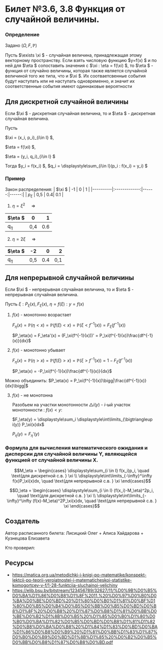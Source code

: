 # Билет №3.6, 3.8 Функция от случайной величины.

### Определение

Задано $(\Omega, F, \mathbb P)$

Пусть  $\exists  \xi $ - случайная величина, принадлежащая этому векторному пространству. Если взять числовую функцию  $y=f(x) $ и по ней для  $\eta $ сопоставить значения с  $\xi : \eta = f(\xi) $, то  $\eta $ - функция от случайно величины, которая также является случайной величиной того же типа, что и  $\xi $. Их соотваетсвенные события будут наступать или не наступать одновременно, и значит их соответственные события имеют одиннаковые вероятности

## Для дискретной случайной величины

Если  $\xi $ - дискретная случайная величина, то и  $\eta $ - дискретная случайная величина.

Пусть 

$\xi = (x_i, p_i)_{i\in I} $,

$\eta = f(\xi) $,

$\eta = (y_i, q_i)_{i\in I} $

Тогда  $y_i = f(x_i) $,  $q_i = \displaystyle\sum_{i\in I}(p_i : f(x_i) = y_i) $

### Пример

Закон распределения: 
| $\xi  $  |      -1       |   0   |   1   |
|----------|:-------------:|------:|------:|
|  $p_\xi$ |  0,5 | 0.4| 0.1 |

1. $\eta = \xi^2 \quad$ => 

| $\eta  $  |      0       |   1   |
|-----------|:------------:|------:|
|  $q_\eta$ |  0,4 | 0.6|

2. $\eta = 2\xi \quad$ =>

| $\eta  $  |      -2      |   0   |   2   |     
|----------|:-------------:|------:|------:|
|  $q_\eta$ |  0,5 | 0.4|  0,1|

## Для непрерывной случайной величины

Если  $\xi $ - непрерывная случайная величина, то и  $\eta $ - непрерывная случайная величина.

Пусть $\xi : P_\xi(x), F_\xi(x)$, $\eta = f(\xi) : y = f(x)$

1. $f(x)$ - монотонно возрастает
    
    $F_\eta(x) = \mathbb P(\eta < x) = \mathbb P(f(\xi) < x) = \mathbb P(\xi < f^{-1}(x)) = F_\xi(f^{-1}(x))$
    
    $P_\eta(x) = F_\eta'(x) = (F_\xi(f^{-1}(x)))' = P_\xi(f^{-1}(x))\frac{df^{-1}(x)}{dx}$

2. $f(x)$ - монотонно убывает
    
    $F_\eta(x) = \mathbb P(\eta > x) = \mathbb P(f(\xi) > x) = \mathbb P(\xi > f^{-1}(x)) = 1 - F_\xi(f^{-1}(x))$
    
    $P_\eta(x) = -P_\xi(f^{-1}(x))\frac{df^{-1}(x)}{dx}$
    
Можно объединить: $P_\eta(x) = P_\xi(f^{-1}(x))\bigg|\frac{df^{-1}(x)}{dx}\bigg|$

3. $f(x)$ - не монотонна
    
    Разобьем на участки монотонности $\bigtriangleup i(y)$ - $i$-ый участок монотонности : $f(x) < y$:
    
    $F_\eta(y) = \displaystyle\sum_i \displaystyle\int\limits_{\bigtriangleup i(y)} P_\xi(x)dx$
    
    $P_\eta(y) = F_\eta'(y)$

### Формула для вычисления математического ожидания и дисперсии для случайной величины Y, являющейся функцией от случайной величины X.

$$M_\eta = \begin{cases} \displaystyle\sum_{i \in I} f(x_i)p_i, \quad \text{для дискретной с.в. } \xi \\ 
\displaystyle\int\limits_{-\infty}^\infty f(x)P_\xi(x)dx,  \quad \text{для непрерывной с.в. } \xi 
\end{cases}$$

$$D_\eta = \begin{cases} \displaystyle\sum_{i \in I} (f(x_i)-M_\eta)^2p_i,  \quad \text{для дискретной с.в. } \xi \\ 
\displaystyle\int\limits_{-\infty}^\infty (f(x)-M_\eta)^2P_\xi(x)dx,  \quad \text{для непрерывной с.в. } \xi 
\end{cases}$$

## Создатель

Автор расписанного билета: Лисицкий Олег + Алиса Хайдарова + Кузнецова Елизавета

Кто проверил:


## Ресурсы 
- https://matica.org.ua/metodichki-i-knigi-po-matematike/konspekt-lektcii-po-teorii-veroiatnostei-i-matematicheskoi-statistike-komogortcev-v-f/1-28-funktciia-sluchainoi-velichiny
- https://elib.bsu.by/bitstream/123456789/32627/11/%D0%9B%D0%B5%D0%BA%D1%86%D0%B8%D1%8F%2011.%20%D0%97%D0%B0%D0%BA%D0%BE%D0%BD%20%D1%80%D0%B0%D1%81%D0%BF%D1%80%D0%B5%D0%B4%D0%B5%D0%BB%D0%B5%D0%BD%D0%B8%D1%8F%20%D0%B8%20%D1%87%D0%B8%D1%81%D0%BB%D0%BE%D0%B2%D1%8B%D0%B5%20%D1%85%D0%B0%D1%80%D0%B0%D0%BA%D1%82%D0%B5%D0%BD%D0%B8%D1%81%D1%82%D0%B8%D0%BA%D0%B8%20%D1%84%D1%83%D0%BD%D0%BA%D1%86%D0%B8%D0%B9%20%D1%81%D0%BB%D1%83%D1%87%D0%B0%D0%B9%D0%BD%D1%8B%D1%85%20%D0%B2%D0%B5%D0%BB%D0%B8%D1%87%D0%B8%D0%BD.pdf
